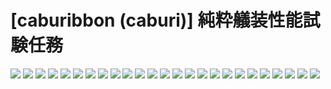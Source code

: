 # [caburibbon (caburi)] 純粋艤装性能試験任務
![](../img/4/00000001.jpg)
![](../img/4/00000002.jpg)
![](../img/4/00000003.jpg)
![](../img/4/00000004.jpg)
![](../img/4/00000005.jpg)
![](../img/4/00000006.jpg)
![](../img/4/00000007.jpg)
![](../img/4/00000008.jpg)
![](../img/4/00000009.jpg)
![](../img/4/00000010.jpg)
![](../img/4/00000011.jpg)
![](../img/4/00000012.jpg)
![](../img/4/00000013.jpg)
![](../img/4/00000014.jpg)
![](../img/4/00000015.jpg)
![](../img/4/00000016.jpg)
![](../img/4/00000017.jpg)
![](../img/4/00000018.jpg)
![](../img/4/00000019.jpg)
![](../img/4/00000020.jpg)
![](../img/4/00000021.jpg)
![](../img/4/00000022.jpg)
![](../img/4/00000023.jpg)
![](../img/4/00000024.jpg)
![](../img/4/00000025.jpg)
